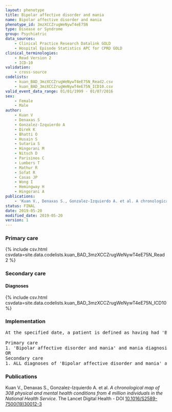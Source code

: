 ```yaml
---
layout: phenotype
title: Bipolar affective disorder and mania
name: Bipolar affective disorder and mania
phenotype_id: 3mzXCCZrugWeNywT4eE75N 
type: Disease or Syndrome
group: Psychiatric
data_sources: 
    - Clinical Practice Research Datalink GOLD
    - Hospital Episode Statistics APC for CPRD GOLD
clinical_terminologies: 
    - Read Version 2
    - ICD-10
validation: 
    - cross-source
codelists: 
    - kuan_BAD_3mzXCCZrugWeNywT4eE75N_Read2.csv
    - kuan_BAD_3mzXCCZrugWeNywT4eE75N_ICD10.csv
valid_event_data_range: 01/01/1999 - 01/07/2016
sex: 
    - Female
    - Male
author: 
    - Kuan V
    - Denaxas S
    - Gonzalez-Izquierdo A
    - Direk K
    - Bhatti O
    - Husain S
    - Sutaria S
    - Hingorani M
    - Nitsch D
    - Parisinos C
    - Lumbers T
    - Mathur R
    - Sofat R
    - Casas JP
    - Wong I
    - Hemingway H
    - Hingorani A
publications: 
    - 'Kuan V., Denaxas S., Gonzalez-Izquierdo A. et al. A chronological map of 308 physical and mental health conditions from 4 million individuals in the National Health Service. The Lancet Digital Health - DOI: 10.1016/S2589-7500(19)30012-3' 
status: FINAL
date: 2019-05-20
modified_date: 2019-05-20
version: 1
---
```

### Primary care 
{% include csv.html csvdata=site.data.codelists.kuan_BAD_3mzXCCZrugWeNywT4eE75N_Read2 %}
### Secondary care 
#### Diagnoses 
{% include csv.html csvdata=site.data.codelists.kuan_BAD_3mzXCCZrugWeNywT4eE75N_ICD10 %}
### Implementation 
<pre>At the specified date, a patient is defined as having had 'Bipolar affective disorder and mania' and mania IF they meet the criteria for any of the following on or before the specified date. The earliest date on which the individual meets any of the following criteria on or before the specified date is defined as the first event date:

Primary care
1. 'Bipolar affective disorder and mania' and mania diagnosis or history of diagnosis during a consultation 
OR
Secondary care
1. ALL diagnoses of 'Bipolar affective disorder and mania' and mania or history of diagnosis during a hospitalization</pre> 
 
### Publications 
Kuan V., Denaxas S., Gonzalez-Izquierdo A. et al. _A chronological map of 308 physical and mental health conditions from 4 million individuals in the National Health Service_. The Lancet Digital Health - DOI <a href='https://www.thelancet.com/journals/landig/article/PIIS2589-7500(19)30012-3/fulltext'>10.1016/S2589-7500(19)30012-3</a>